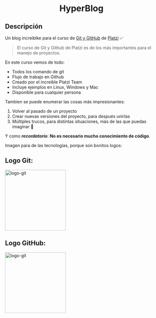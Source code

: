 <center>
  <h1 align="center">HyperBlog</h1>
</center>

## Descripción 

Un blog increiblke para el curso de [Git y GitHub](https://platzi.com/cursos/git-github/) de [Platzi](https://platzi.com/"Platzi") ✅

>El curso de Git y Github de Platzi es de los más importantes para el manejo de proyectos.

En este curso vemos de todo:
* Todos los comando de git
* Flujo de trabajo en Github
* Creado por el increible Platzi Team
* Incluye ejemplos en Linux, Windows y Mac
* Disponible para cualquier persona

Tambien se puede enumerar las cosas más impresionantes:

1. Volver al pasado de un proyecto
2. Crear nuevas versiones del proyecto, para después unirlas
3. Múltiples trucos, para distintas situaciones, más de las que puedas imaginar 🤯

Y como ***recordatorio***: **No es necesario mucho conocimiento de código**.

Imagen para de las tecnologías, porque son bonitos logos:

## Logo Git:

<img src="https://cdn.freebiesupply.com/logos/large/2x/git-icon-logo-png-transparent.png" alt="logo-git" width="200px" height="200px" />

## Logo GitHub:

<img src="https://pngimg.com/uploads/github/github_PNG84.png" alt="logo-git" width="200px" height="200px" />
